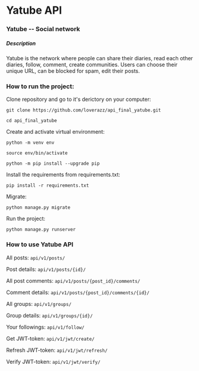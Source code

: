 # Yatube API
### Yatube -- Social network
##### Description
Yatube is the network where people can share their diaries, read each other diaries, follow, comment, create communities. Users can choose their unique URL, can be blocked for spam, edit their posts.

### How to run the project:

Clone repository and go to it's derictory on your computer:
```
git clone https://github.com/loverazz/api_final_yatube.git
```
```
cd api_final_yatube
```

Create and activate virtual environment:

```
python -m venv env
```
```
source env/bin/activate
```
```
python -m pip install --upgrade pip
```

Install the requirements from requirements.txt:
```
pip install -r requirements.txt
```

Migrate:
```
python manage.py migrate
```

Run the project:
```
python manage.py runserver
```

### How to use Yatube API

All posts:
`api/v1/posts/`

Post details:
`api/v1/posts/{id}/`

All post comments:
`api/v1/posts/{post_id}/comments/`

Comment details:
`api/v1/posts/{post_id}/comments/{id}/`

All groups:
`api/v1/groups/`

Group details:
`api/v1/groups/{id}/`

Your followings:
`api/v1/follow/`

Get JWT-token:
`api/v1/jwt/create/`

Refresh JWT-token:
`api/v1/jwt/refresh/`

Verify JWT-token:
`api/v1/jwt/verify/`
